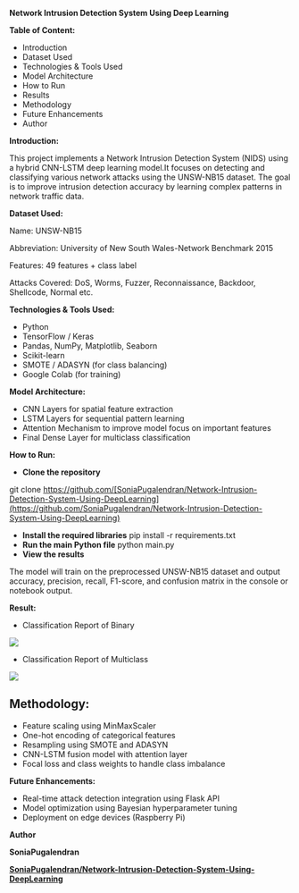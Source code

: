 **Network Intrusion Detection System Using Deep Learning**

**Table of Content:**

* Introduction
* Dataset Used
* Technologies & Tools Used
* Model Architecture
* How to Run
* Results
* Methodology
* Future Enhancements
* Author

**Introduction:**

This project implements a Network Intrusion Detection System (NIDS) using a hybrid CNN-LSTM deep learning model.It focuses on detecting and classifying various network attacks using the UNSW-NB15 dataset. The goal is to improve intrusion detection accuracy by learning complex patterns in network traffic data.

**Dataset Used:**

Name: UNSW-NB15

Abbreviation: University of New South Wales-Network Benchmark 2015

Features: 49 features + class label

Attacks Covered: DoS, Worms, Fuzzer, Reconnaissance, Backdoor, Shellcode, Normal etc.

**Technologies & Tools Used:**

* Python
* TensorFlow / Keras
* Pandas, NumPy, Matplotlib, Seaborn
* Scikit-learn
* SMOTE / ADASYN (for class balancing)
* Google Colab (for training)

**Model Architecture:**

* CNN Layers for spatial feature extraction
* LSTM Layers for sequential pattern learning
* Attention Mechanism to improve model focus on important features
* Final Dense Layer for multiclass classification

**How to Run:**

* **Clone the repository**

git clone https://github.com/[SoniaPugalendran/Network-Intrusion-Detection-System-Using-DeepLearning](https://github.com/SoniaPugalendran/Network-Intrusion-Detection-System-Using-DeepLearning)

* **Install the required libraries**
   pip install -r requirements.txt
* **Run the main Python file**
   python main.py
* **View the results**

The model will train on the preprocessed UNSW-NB15 dataset and output accuracy, precision, recall, F1-score, and confusion matrix in the console or notebook output.

**Result:**

* Classification Report of Binary

![](data:image/png;base64...)

* Classification Report of Multiclass

![](data:image/png;base64...)

##

## **Methodology:**

* Feature scaling using MinMaxScaler
* One-hot encoding of categorical features
* Resampling using SMOTE and ADASYN
* CNN-LSTM fusion model with attention layer
* Focal loss and class weights to handle class imbalance

**Future Enhancements:**

* Real-time attack detection integration using Flask API
* Model optimization using Bayesian hyperparameter tuning
* Deployment on edge devices (Raspberry Pi)

**Author**

**SoniaPugalendran**

[**SoniaPugalendran/Network-Intrusion-Detection-System-Using-DeepLearning**](https://github.com/SoniaPugalendran/Network-Intrusion-Detection-System-Using-DeepLearning)